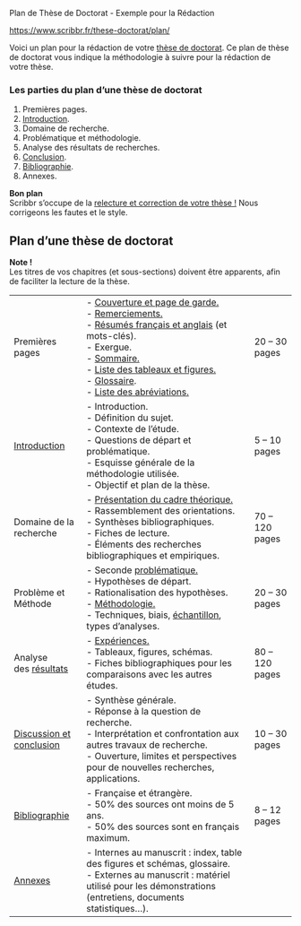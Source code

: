 Plan de Thèse de Doctorat - Exemple pour la Rédaction

https://www.scribbr.fr/these-doctorat/plan/

Voici un plan pour la rédaction de votre [thèse de doctorat](https://www.scribbr.fr/category/these-doctorat/). Ce plan de thèse de doctorat vous indique la méthodologie à suivre pour la rédaction de votre thèse.

### Les parties du plan d’une thèse de doctorat

1. Premières pages.
2. [Introduction](https://www.scribbr.fr/these-doctorat/introduction-these/).
3. Domaine de recherche.
4. Problématique et méthodologie.
5. Analyse des résultats de recherches.
6. [Conclusion](https://www.scribbr.fr/these-doctorat/conclusion-these/).
7. [Bibliographie](https://www.scribbr.fr/citation-des-sources/une-bibliographie/).
8. Annexes.

**Bon plan**  
Scribbr s’occupe de la [relecture et correction de votre thèse !](https://www.scribbr.fr/relecture-correction/these-de-doctorat/) Nous corrigeons les fautes et le style.

## Plan d’une thèse de doctorat

**Note !**  
Les titres de vos chapitres (et sous-sections) doivent être apparents, afin de faciliter la lecture de la thèse.

|                                                                                                   |                                                                                                                                                                                                                                                                                                                                                                                                                                                                                                                                                                                                                                                                  |                |
| ------------------------------------------------------------------------------------------------- | ---------------------------------------------------------------------------------------------------------------------------------------------------------------------------------------------------------------------------------------------------------------------------------------------------------------------------------------------------------------------------------------------------------------------------------------------------------------------------------------------------------------------------------------------------------------------------------------------------------------------------------------------------------------- | -------------- |
| Premières pages                                                                                   | - [Couverture et page de garde.](https://www.scribbr.fr/these-doctorat/page-de-garde-couverture-these/)<br>- [Remerciements.](https://www.scribbr.fr/these-doctorat/remerciements-these/)<br>- [Résumés français et anglais](https://www.scribbr.fr/these-doctorat/resume-de-these/) (et mots-clés).<br>- Exergue.<br>- [Sommaire.](https://www.scribbr.fr/mise-en-page/sommaire-automatique-word/)<br>- [Liste des tableaux et figures.](https://www.scribbr.fr/plan-memoire/liste-tableaux-figures/)<br>- [Glossaire](https://www.scribbr.fr/plan-memoire/glossaire/).<br>- [Liste des abréviations.](https://www.scribbr.fr/plan-memoire/liste-abreviations/) | 20 – 30 pages  |
| [Introduction](https://www.scribbr.fr/these-doctorat/introduction-these/)                         | - Introduction.<br>- Définition du sujet.<br>- Contexte de l’étude.<br>- Questions de départ et problématique.<br>- Esquisse générale de la méthodologie utilisée.<br>- Objectif et plan de la thèse.                                                                                                                                                                                                                                                                                                                                                                                                                                                            | 5 – 10 pages   |
| Domaine de la recherche                                                                           | - [Présentation du cadre théorique.](https://www.scribbr.fr/plan-memoire/cadre-theorique-dun-memoire/)<br>- Rassemblement des orientations.<br>- Synthèses bibliographiques.<br>- Fiches de lecture.<br>- Éléments des recherches bibliographiques et empiriques.                                                                                                                                                                                                                                                                                                                                                                                                | 70 – 120 pages |
| Problème et Méthode                                                                               | - Seconde [problématique.](https://www.scribbr.fr/memoire/problematique-de-memoire/)<br>- Hypothèses de départ.<br>- Rationalisation des hypothèses.<br>- [Méthodologie.](https://www.scribbr.fr/methodologie/differentes-methodes-de-recherche/)<br>- Techniques, biais, [échantillon](https://www.scribbr.fr/methodologie/echantillon/), types d’analyses.                                                                                                                                                                                                                                                                                                     | 20 – 30 pages  |
| Analyse des [résultats](https://www.scribbr.fr/plan-memoire/resultats-de-recherche/)              | - [Expériences.](https://www.scribbr.fr/methodologie/etude-qualitative-et-quantitative/)<br>- Tableaux, figures, schémas.<br>- Fiches bibliographiques pour les comparaisons avec les autres études.                                                                                                                                                                                                                                                                                                                                                                                                                                                             | 80 – 120 pages |
| [Discussion et conclusion](https://www.scribbr.fr/these-doctorat/conclusion-these/)               | - Synthèse générale.<br>- Réponse à la question de recherche.<br>- Interprétation et confrontation aux autres travaux de recherche.<br>- Ouverture, limites et perspectives pour de nouvelles recherches, applications.                                                                                                                                                                                                                                                                                                                                                                                                                                          | 10 – 30 pages  |
| [Bibliographie](https://www.scribbr.fr/normes-apa/classer-la-bibliographie-selon-les-normes-apa/) | - Française et étrangère.<br>- 50% des sources ont moins de 5 ans.<br>- 50% des sources sont en français maximum.                                                                                                                                                                                                                                                                                                                                                                                                                                                                                                                                                | 8 – 12 pages   |
| [Annexes](https://www.scribbr.fr/mise-en-page/annexes-sur-word/)                                  | - Internes au manuscrit : index, table des figures et schémas, glossaire.<br>- Externes au manuscrit : matériel utilisé pour les démonstrations (entretiens, documents statistiques…).                                                                                                                                                                                                                                                                                                                                                                                                                                                                           |                |